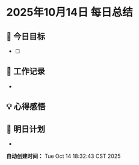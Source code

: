 # 2025年10月14日 每日总结

## 🎯 今日目标
- [ ] 

## 📝 工作记录
- 

## 💡 心得感悟

## 🔮 明日计划
- 

**自动创建时间：** Tue Oct 14 18:32:43 CST 2025
